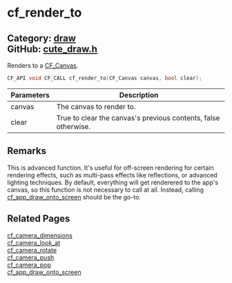 [](../header.md ':include')

# cf_render_to

Category: [draw](/api_reference?id=draw)  
GitHub: [cute_draw.h](https://github.com/RandyGaul/cute_framework/blob/master/include/cute_draw.h)  
---

Renders to a [CF_Canvas](/graphics/cf_canvas.md).

```cpp
CF_API void CF_CALL cf_render_to(CF_Canvas canvas, bool clear);
```

Parameters | Description
--- | ---
canvas | The canvas to render to.
clear | True to clear the canvas's previous contents, false otherwise.

## Remarks

This is advanced function. It's useful for off-screen rendering for certain rendering effects, such as multi-pass
effects like reflections, or advanced lighting techniques. By default, everything will get renderered to the app's
canvas, so this function is not necessary to call at all. Instead, calling [cf_app_draw_onto_screen](/app/cf_app_draw_onto_screen.md) should be the go-to.

## Related Pages

[cf_camera_dimensions](/camera/cf_camera_dimensions.md)  
[cf_camera_look_at](/camera/cf_camera_look_at.md)  
[cf_camera_rotate](/camera/cf_camera_rotate.md)  
[cf_camera_push](/camera/cf_camera_push.md)  
[cf_camera_pop](/camera/cf_camera_pop.md)  
[cf_app_draw_onto_screen](/app/cf_app_draw_onto_screen.md)  
